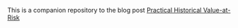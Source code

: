 This is a companion repository to the blog post [Practical Historical Value-at-Risk](https://vanderwalt.de/blog/hist-var-value-at-risk)

